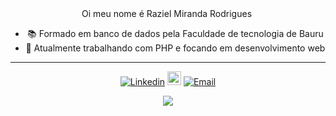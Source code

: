 <center>
Oi meu nome é Raziel Miranda Rodrigues <img src="">

- 📚 Formado em banco de dados pela Faculdade de tecnologia de Bauru
- 🦏 Atualmente trabalhando com PHP e focando em desenvolvimento web

<hr color="green">

[![Linkedin](https://img.shields.io/badge/-LinkedIn-blue?style=flat&logo=Linkedin&logoColor=white)](https://www.linkedin.com/in/raziel-rodrigues-2b32b5140/)
[<img src="https://img.shields.io/github/followers/milenacarecho?label=follow&style=social" height="22" title="Follow me" />](https://github.com/RazielMiranda)
[![Email](https://img.shields.io/badge/-Outlook-c14438?style=flat&logo=Gmail&logoColor=white)](mailto:raziel.rodrigues@fatec.sp.gov.br)

<p align="center">
 <a>
  <img src="https://github-readme-stats.vercel.app/api?username=razielmiranda&show_icons=true&theme=dark" />
 </a>
</p>
</center>
